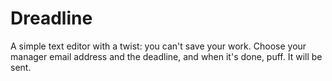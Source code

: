 # Dreadline

A simple text editor with a twist: you can't save your work. Choose your manager email address and the deadline, and when it's done, puff. It will be sent.
